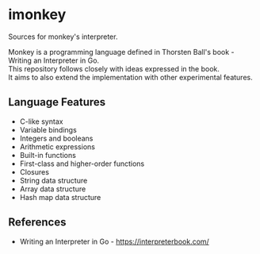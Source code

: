 # imonkey
Sources for monkey's interpreter.

Monkey is a programming language defined in Thorsten Ball's book - Writing an Interpreter in Go.\
This repository follows closely with ideas expressed in the book.\
It aims to also extend the implementation with other experimental features.

## Language Features
* C-like syntax
* Variable bindings
* Integers and booleans
* Arithmetic expressions
* Built-in functions
* First-class and higher-order functions
* Closures
* String data structure
* Array data structure
* Hash map data structure

## References
* Writing an Interpreter in Go - https://interpreterbook.com/

